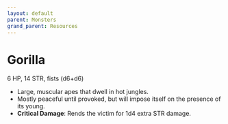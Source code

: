 ```yaml
---
layout: default
parent: Monsters
grand_parent: Resources
---
```


# Gorilla

6 HP, 14 STR, fists (d6+d6)

- Large, muscular apes that dwell in hot jungles.
- Mostly peaceful until provoked, but will impose itself on the presence of its young.
- **Critical Damage**: Rends the victim for 1d4 extra STR damage.
